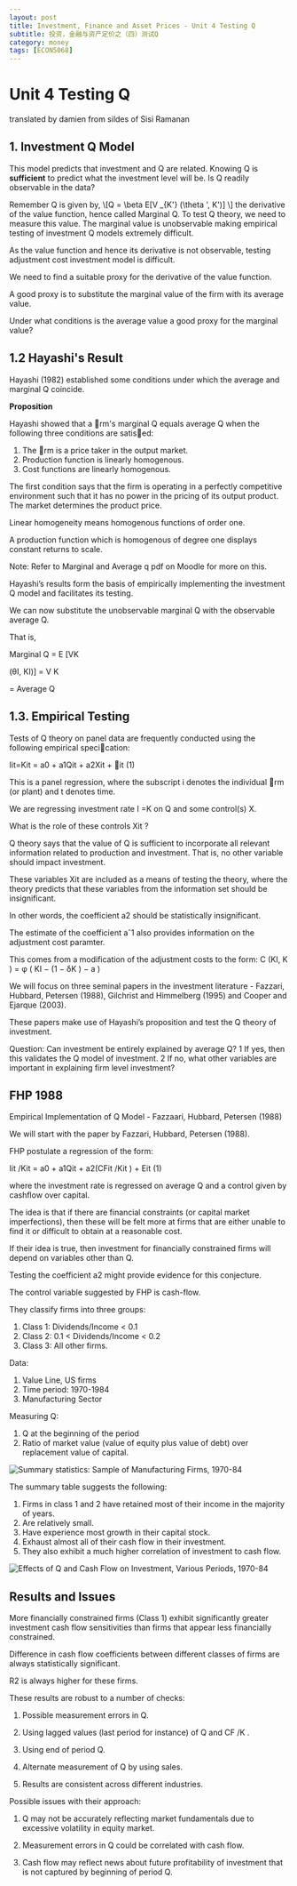 ```yaml
---
layout: post
title: Investment, Finance and Asset Prices - Unit 4 Testing Q
subtitle: 投资，金融与资产定价之（四）测试Q
category: money
tags: [ECON5068]
---
```


# Unit 4 Testing Q

translated by damien from sildes of Sisi Ramanan

## 1. Investment Q Model

This model predicts that investment and Q are related. 
Knowing Q is **sufficient** to predict what the investment level
will be. 
Is Q readily observable in the data?

Remember Q is given by, 
\\[Q = \beta E[V _{K'} (\theta ', K')] \\]
the derivative of the value function, hence called Marginal Q.
To test Q theory, we need to measure this value.
The marginal value is unobservable making empirical testing
of investment Q models extremely difficult.

As the value function and hence its derivative is not observable, testing adjustment cost investment model is difficult.

We need to find a suitable proxy for the derivative of the value function.

A good proxy is to substitute the marginal value of the firm with its average value.

Under what conditions is the average value a good proxy for the marginal value?


## 1.2 Hayashi's Result

Hayashi (1982) established some conditions under which the
average and marginal Q coincide.


**Proposition**

Hayashi showed that a rm's marginal Q equals average Q when
the following three conditions are satised:
1. The rm is a price taker in the output market.
2. Production function is linearly homogenous.
3. Cost functions are linearly homogenous.

The first condition says that the firm is operating in a perfectly competitive environment such that it has no power in the pricing of its output product. The market determines the product price.

Linear homogeneity means homogenous functions of order one.

A production function which is homogenous of degree one displays constant returns to scale.

Note: Refer to Marginal and Average q pdf on Moodle for more on this.

Hayashi’s results form the basis of empirically implementing the investment Q model and facilitates its testing.

We can now substitute the unobservable marginal Q with the
observable average Q.

 
That is,

Marginal Q = E [VK
 

(θI, KI)] = V
K

= Average Q

## 1.3. Empirical Testing

Tests of Q theory on panel data are frequently conducted
using the following empirical specication:

Iit=Kit = a0 + a1Qit + a2Xit + it (1)

This is a panel regression, where the subscript i denotes the
individual rm (or plant) and t denotes time.

We are regressing investment rate I =K on Q and some
control(s) X.

What is the role of these controls Xit ?

Q theory says that the value of Q is sufficient to incorporate all relevant information related to production and investment. That is, no other variable should impact investment.

These variables Xit are included as a means of testing the theory, where the theory predicts that these variables from the information set should be insignificant.

In other words, the coefficient a2 should be statistically insignificant.

The estimate of the coefficient aˆ1 also provides information on the adjustment cost paramter.

This comes from a modification of the adjustment costs to the form:
C (KI, K ) = φ ( KI − (1 − δK ) − a )


We will focus on three seminal papers in the investment literature - Fazzari, Hubbard, Petersen (1988), Gilchrist and Himmelberg (1995) and Cooper and Ejarque (2003).

These papers make use of Hayashi’s proposition and test the Q theory of investment.

Question: Can investment be entirely explained by average Q?
1 If yes, then this validates the Q model of investment.
2 If no, what other variables are important in explaining firm level investment?


## FHP 1988

Empirical Implementation of Q Model - Fazzaari, Hubbard, Petersen (1988)

We will start with the paper by Fazzari, Hubbard, Petersen (1988).

FHP postulate a regression of the form:

Iit /Kit = a0 + a1Qit + a2(CFit /Kit ) + Eit	(1)

where the investment rate is regressed on average Q and a control given by cashflow over capital.

The idea is that if there are financial constraints (or capital market imperfections), then these will be felt more at firms that are either unable to find it or difficult to obtain at a reasonable cost.

If their idea is true, then investment for financially constrained firms will depend on variables other than Q.

Testing the coefficient a2 might provide evidence for this conjecture.

The control variable suggested by FHP is cash-flow.


They classify firms into three groups:
1. Class 1: Dividends/Income < 0.1
2. Class 2: 0.1 < Dividends/Income < 0.2
3. Class 3: All other firms.


Data:
1. Value Line, US firms
2. Time period: 1970-1984
3. Manufacturing Sector

Measuring Q:
1. Q at the beginning of the period
2. Ratio of market value (value of equity plus value of debt) over replacement value of capital.

![](https://raw.githubusercontent.com/damien0x0023/damien0x0023.github.io/master/assets/images/2020/business/1970_84.png "Summary statistics: Sample of Manufacturing Firms, 1970-84")

The summary table suggests the following:
1. Firms in class 1 and 2 have retained most of their income in the majority of years.
2. Are relatively small.
3. Have experience most growth in their capital stock.
4. Exhaust almost all of their cash flow in their investment.
5. They also exhibit a much higher correlation of investment to cash flow.

![](https://raw.githubusercontent.com/damien0x0023/damien0x0023.github.io/master/assets/images/2020/business/QandCashFlow.png "Effects of Q and Cash Flow on Investment, Various Periods, 1970-84")

## Results and Issues

More financially constrained firms (Class 1) exhibit significantly greater investment cash flow sensitivities than firms that appear less financially constrained.

Difference in cash flow coefficients between different classes of firms are always statistically significant.

R2 is always higher for these firms.



These results are robust to a number of checks:
1. Possible measurement errors in Q.

2. Using lagged values (last period for instance) of Q and CF /K .

3. Using end of period Q.

4. Alternate measurement of Q by using sales.

5. Results are consistent across different industries.




Possible issues with their approach:
1. Q may not be accurately reflecting market fundamentals due to excessive volatility in equity market.

2. Measurement errors in Q could be correlated with cash flow.

3. Cash flow may reflect news about future profitability of investment that is not captured by beginning of period Q.


<script type="text/javascript" id="MathJax-script" async
  src="https://cdn.jsdelivr.net/npm/mathjax@3/es5/tex-svg.js">
</script>
